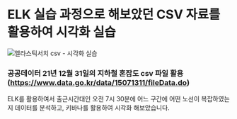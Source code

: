 # ELK 실습 과정으로 해보았던 CSV 자료를 활용하여 시각화 실습

![엘라스틱서치 csv - 시각화 실습](https://user-images.githubusercontent.com/113497486/233835845-16d13123-c001-45b8-ac51-e866fa11e0a0.png)

### 공공데이터 21년 12월 31일의 지하철 혼잡도 csv 파일 활용(https://www.data.go.kr/data/15071311/fileData.do)

ELK를 활용하여서 출근시간대인 오전 7시 30분에 어느 구간에 어떤 노선이 복잡하였는지 데이터를 분석하고, 키바나를 활용하여 시각화 해보았습니다.
